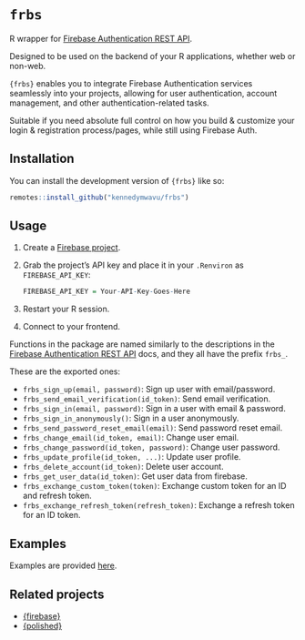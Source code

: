 
<!-- README.md is generated from README.Rmd. Please edit that file -->

# `frbs`

<!-- badges: start -->
<!-- badges: end -->

R wrapper for [Firebase Authentication REST
API](https://firebase.google.com/docs/reference/rest/auth).

Designed to be used on the backend of your R applications, whether web
or non-web.

`{frbs}` enables you to integrate Firebase Authentication services
seamlessly into your projects, allowing for user authentication, account
management, and other authentication-related tasks.

Suitable if you need absolute full control on how you build & customize
your login & registration process/pages, while still using Firebase
Auth.

## Installation

You can install the development version of `{frbs}` like so:

``` r
remotes::install_github("kennedymwavu/frbs")
```

## Usage

1.  Create a [Firebase project](https://console.firebase.google.com/).

2.  Grab the project’s API key and place it in your `.Renviron` as
    `FIREBASE_API_KEY`:

    ``` r
    FIREBASE_API_KEY = Your-API-Key-Goes-Here
    ```

3.  Restart your R session.

4.  Connect to your frontend.

Functions in the package are named similarly to the descriptions in the
[Firebase Authentication REST
API](https://firebase.google.com/docs/reference/rest/auth) docs, and
they all have the prefix `frbs_`.

These are the exported ones:

- `frbs_sign_up(email, password)`: Sign up user with email/password.
- `frbs_send_email_verification(id_token)`: Send email verification.
- `frbs_sign_in(email, password)`: Sign in a user with email & password.
- `frbs_sign_in_anonymously()`: Sign in a user anonymously.
- `frbs_send_password_reset_email(email)`: Send password reset email.
- `frbs_change_email(id_token, email)`: Change user email.
- `frbs_change_password(id_token, password)`: Change user password.
- `frbs_update_profile(id_token, ...)`: Update user profile.
- `frbs_delete_account(id_token)`: Delete user account.
- `frbs_get_user_data(id_token)`: Get user data from firebase.
- `frbs_exchange_custom_token(token)`: Exchange custom token for an ID
  and refresh token.
- `frbs_exchange_refresh_token(refresh_token)`: Exchange a refresh token
  for an ID token.

## Examples

Examples are provided
[here](https://github.com/kennedymwavu/frbs-examples).

## Related projects

- [{firebase}](https://github.com/JohnCoene/firebase)
- [{polished}](https://github.com/Tychobra/polished)
